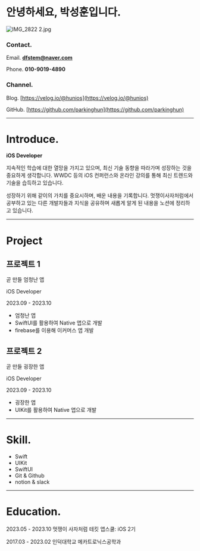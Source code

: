 # 안녕하세요, 박성훈입니다.

![IMG_2822 2.jpg](%E1%84%8B%E1%85%A1%E1%86%AB%E1%84%82%E1%85%A7%E1%86%BC%E1%84%92%E1%85%A1%E1%84%89%E1%85%A6%E1%84%8B%E1%85%AD,%20%E1%84%87%E1%85%A1%E1%86%A8%E1%84%89%E1%85%A5%E1%86%BC%E1%84%92%E1%85%AE%E1%86%AB%E1%84%8B%E1%85%B5%E1%86%B8%E1%84%82%E1%85%B5%E1%84%83%E1%85%A1%205b676953fc4d4a4f9ad31ff13b0554cc/IMG_2822_2.jpg)

### Contact.

Email. **dfstem@naver.com**

Phone. **010-9019-4890**

### Channel.

Blog. [https://velog.io/@hunios](https://velog.io/@hunios)

GitHub. [https://github.com/parkinghun](https://github.com/parkinghun)

---

# Introduce.

**iOS Developer**

지속적인 학습에 대한 열망을 가지고 있으며, 최신 기술 동향을 따라가며 성장하는 것을 중요하게 생각합니다. WWDC 등의 iOS 컨퍼런스와 온라인 강의를 통해 최신 트렌드와 기술을 습득하고 있습니다.

성장하기 위해 같이의 가치를 중요시하며, 배운 내용을 기록합니다.  멋쟁이사자처럼에서 공부하고 있는 다른 개발자들과 지식을 공유하며 새롭게 알게 된 내용을 노션에 정리하고 있습니다.

---

# Project

## 프로젝트 1

곧 만들 엄청난 앱

iOS Developer

2023.09 - 2023.10

- 엄청난 앱
- SwiftUI를 활용하여 Native 앱으로 개발
- firebase를 이용해 이커머스 앱 개발


## 프로젝트 2

곧 만들 굉장한 앱

iOS Developer

2023.09 - 2023.10

- 굉장한 앱
- UIKit를 활용하여 Native 앱으로 개발

---

# Skill.

- Swift
- UIKit
- SwiftUI
- Git & Github
- notion & slack

---

# Education.

2023.05 - 2023.10 멋쟁이 사자처럼 테킷 앱스쿨: iOS 2기

2017.03 - 2023.02 인덕대학교 메카트로닉스공학과
